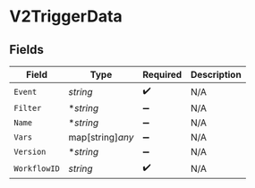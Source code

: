 # V2TriggerData


## Fields

| Field              | Type               | Required           | Description        |
| ------------------ | ------------------ | ------------------ | ------------------ |
| `Event`            | *string*           | :heavy_check_mark: | N/A                |
| `Filter`           | **string*          | :heavy_minus_sign: | N/A                |
| `Name`             | **string*          | :heavy_minus_sign: | N/A                |
| `Vars`             | map[string]*any*   | :heavy_minus_sign: | N/A                |
| `Version`          | **string*          | :heavy_minus_sign: | N/A                |
| `WorkflowID`       | *string*           | :heavy_check_mark: | N/A                |